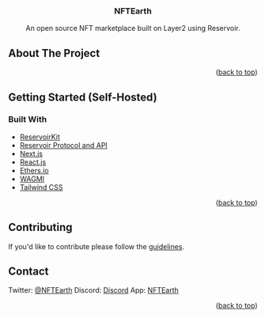 <h3 align="center">NFTEarth</h3>
  <p align="center">
An open source NFT marketplace built on Layer2 using Reservoir.

<!-- ABOUT THE PROJECT -->
## About The Project


<p align="right">(<a href="#top">back to top</a>)</p>



<!-- GETTING STARTED -->
## Getting Started (Self-Hosted)


### Built With

* [ReservoirKit](https://docs.reservoir.tools/docs/reservoir-kit)
* [Reservoir Protocol and API](https://reservoirprotocol.github.io/)
* [Next.js](https://nextjs.org/)
* [React.js](https://reactjs.org/)
* [Ethers.io](https://ethers.io/)
* [WAGMI](https://wagmi.sh/)
* [Tailwind CSS](https://tailwindcss.com/)

<p align="right">(<a href="#top">back to top</a>)</p>

<!-- Contributing -->
## Contributing

If you'd like to contribute please follow the [guidelines](https://github.com/reservoirprotocol/marketplace/blob/main/CONTRIBUTING.md).

<!-- CONTACT -->
## Contact

Twitter: [@NFTEarth](https://twitter.com/NFTEarth_L2)
Discord: [Discord](https://discord.gg/nftearth)
App: [NFTEarth](https://nftearth.exchange)

<p align="right">(<a href="#top">back to top</a>)</p>
